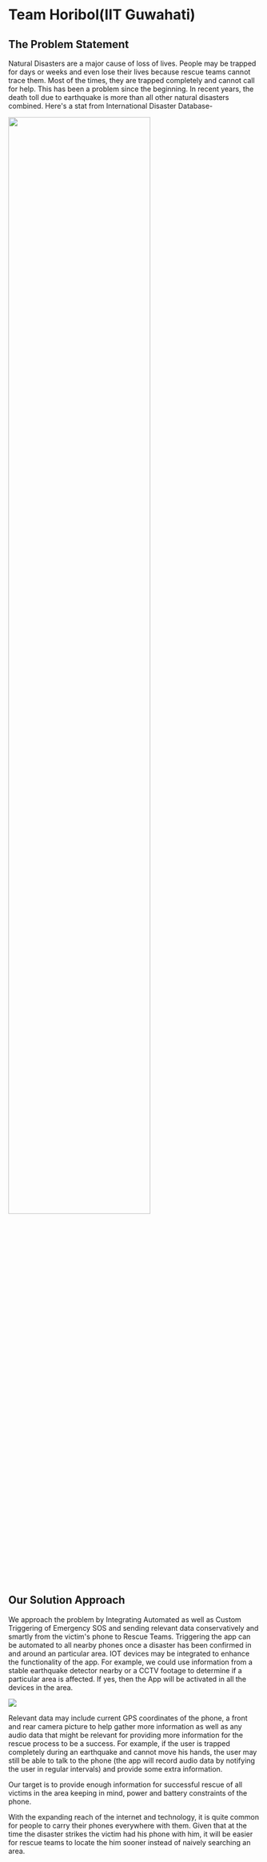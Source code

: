 # Team Horibol(IIT Guwahati)

## The Problem Statement
  Natural Disasters are a major cause of loss of lives. People may be trapped for days or weeks and even lose their lives because rescue teams cannot trace them. Most of the times, they are trapped completely and cannot call for help. This has been a problem since the beginning. In recent years, the death toll due to earthquake is more than all other natural disasters combined. Here's a stat from International Disaster Database-
  
  <img width="75%" src="https://ourworldindata.org/wp-content/uploads/2018/04/Global-annual-absolute-deaths-from-natural-disasters-01.png">


## Our Solution Approach
  We approach the problem by Integrating Automated as well as Custom Triggering of Emergency SOS and sending relevant data conservatively and smartly from the victim's phone to Rescue Teams. Triggering the app can be automated to all nearby phones once a disaster has been confirmed in and around an particular area. IOT devices may be integrated to enhance the functionality of the app. For example, we could use information from a stable earthquake detector nearby or a CCTV footage to determine if a particular area is affected. If yes, then the App will be activated in all the devices in the area.
  
  <img src="https://secure.i.telegraph.co.uk/multimedia/archive/00670/earthquake-trapped_670658n.jpg" widht="75%">
  
  Relevant data may include current GPS coordinates of the phone, a front and rear camera picture to help gather more information as well as any audio data that might be relevant for providing more information for the rescue process to be a success. For example, if the user is trapped completely during an earthquake and cannot move his hands, the user may still be able to talk to the phone (the app will record audio data by notifying the user in regular intervals) and provide some extra information. 
  
  Our target is to provide enough information for successful rescue of all victims in the area keeping in mind, power and battery constraints of the phone.
  
  With the expanding reach of the internet and technology, it is quite common for people to carry their phones everywhere with them. Given that at the time the disaster strikes the victim had his phone with him, it will be easier for rescue teams to locate the him sooner instead of naively searching an area. 
